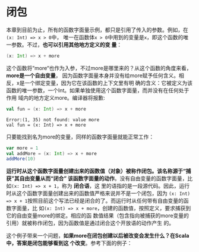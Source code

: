 闭包
================================================================================
本章到目前为止，所有的函数字面量示例，都只是引用了传入的参数。例如，在`(x: Int) => x > 0`中，
唯一在函数体`x > 0`中用到的变量是`x`，即这个函数的唯一参数。不过，**也可以引用其他地方定义的变
量**：
```scala
(x: Int) => x + more             
```
这个函数将“more“也作为入参，不过more是哪里来的？从这个函数的角度来看，**more是一个自由变量**，
因为函数字面量本身并没有给more赋予任何含义。相反，x是一个绑定变量，因为它在该函数的上下文里有明
确的含义：它被定义为该函数的唯一参数，一个Int。如果单独使用这个函数字面量，而并没有在任何处于作用
域内的地方定义more。编译器将报歉:
```scala
val fun = (x: Int) => x + more
```
```
Error:(1, 35) not found: value more
val fun = (x: Int) => x + more
```
只要能找到名为more的变量，同样的函数字面量就能正常工作：
```scala
var more = 1
val addMore = (x: Int) => x + more
addMore(10)
```
**运行时从这个函数字面量创建出来的函数值（对象）被称作闭包。该名称源于“捕获”其自由变量从而“闭合”
该函数字面量的动作**。没有自由变量的函数字面量，比如`(x: Int) => x + 1`，称为 **闭合语**，这
里的语指的是一段源代码。因此，运行时从这个函数字面量创建出来的函数值严格来说并不是一个闭包，因为
`(x: Int) => x + 1`按照目前这个写法已经是闭合的了。而运行时从任何带有自由变量的函数字面量，比
如`(x: Int) => x + more`，创建的函数值，按照定义，要求捕获到它的自由变量more的绑定。相应的函
数值结果（包含指向被捕获的more变量的引用）就被称作闭包，因为函数值是通过闭合这个开放语的动作产生
的。

这个例子带来一个问题，**如果more在闭包创建以后被改变会发生什么？在Scala中，答案是闭包能够看到这
个改变**。参考下面的例子：

